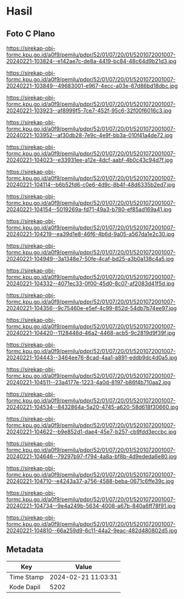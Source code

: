 # Hasil

## Foto C Plano

https://sirekap-obj-formc.kpu.go.id/a0f9/pemilu/pdpr/52/01/07/20/01/5201072001007-20240221-103824--e142ae7c-de8a-4419-bc84-48c64d9b21d3.jpg

https://sirekap-obj-formc.kpu.go.id/a0f9/pemilu/pdpr/52/01/07/20/01/5201072001007-20240221-103849--49683001-e967-4ecc-a03e-67d86bd18dbc.jpg

https://sirekap-obj-formc.kpu.go.id/a0f9/pemilu/pdpr/52/01/07/20/01/5201072001007-20240221-103923--af8999f5-7ce7-452f-95c6-32f00f6016c3.jpg

https://sirekap-obj-formc.kpu.go.id/a0f9/pemilu/pdpr/52/01/07/20/01/5201072001007-20240221-103952--af30db28-7e9c-4e9f-bb3a-010f41a4de72.jpg

https://sirekap-obj-formc.kpu.go.id/a0f9/pemilu/pdpr/52/01/07/20/01/5201072001007-20240221-104023--e33931ee-a12e-4dcf-aabf-4b0c43c94d7f.jpg

https://sirekap-obj-formc.kpu.go.id/a0f9/pemilu/pdpr/52/01/07/20/01/5201072001007-20240221-104114--b6b52fd6-c0e6-4d9c-8b4f-48d6335b2ed7.jpg

https://sirekap-obj-formc.kpu.go.id/a0f9/pemilu/pdpr/52/01/07/20/01/5201072001007-20240221-104154--5019269a-fd71-49a3-b780-ef85ad169a41.jpg

https://sirekap-obj-formc.kpu.go.id/a0f9/pemilu/pdpr/52/01/07/20/01/5201072001007-20240221-104219--ea39d1e8-46f6-4b6d-9a05-a567da1e2c30.jpg

https://sirekap-obj-formc.kpu.go.id/a0f9/pemilu/pdpr/52/01/07/20/01/5201072001007-20240221-104949--3a1348e7-50fe-4caf-bd25-a3b0a138c4a5.jpg

https://sirekap-obj-formc.kpu.go.id/a0f9/pemilu/pdpr/52/01/07/20/01/5201072001007-20240221-104332--4071ec33-0f00-45d0-8c07-af2083d41f5d.jpg

https://sirekap-obj-formc.kpu.go.id/a0f9/pemilu/pdpr/52/01/07/20/01/5201072001007-20240221-104356--9c75460e-e5ef-4c99-852d-54db7b74ee97.jpg

https://sirekap-obj-formc.kpu.go.id/a0f9/pemilu/pdpr/52/01/07/20/01/5201072001007-20240221-104420--1128446d-46a2-4468-acb5-9c2819d9f39f.jpg

https://sirekap-obj-formc.kpu.go.id/a0f9/pemilu/pdpr/52/01/07/20/01/5201072001007-20240221-104443--3464ee76-8cad-4aa1-a891-eddb9dc4d0a5.jpg

https://sirekap-obj-formc.kpu.go.id/a0f9/pemilu/pdpr/52/01/07/20/01/5201072001007-20240221-104511--23a4177e-1223-4a0d-8197-b86f4b710aa2.jpg

https://sirekap-obj-formc.kpu.go.id/a0f9/pemilu/pdpr/52/01/07/20/01/5201072001007-20240221-104534--8432864a-5a20-4745-a620-58d618f30660.jpg

https://sirekap-obj-formc.kpu.go.id/a0f9/pemilu/pdpr/52/01/07/20/01/5201072001007-20240221-104622--b9e852d1-dae4-45e7-b257-cb9fdd3eccbc.jpg

https://sirekap-obj-formc.kpu.go.id/a0f9/pemilu/pdpr/52/01/07/20/01/5201072001007-20240221-104646--79297b97-f794-4a8a-bf8b-4d9ededa6e80.jpg

https://sirekap-obj-formc.kpu.go.id/a0f9/pemilu/pdpr/52/01/07/20/01/5201072001007-20240221-104710--e4243a37-a756-4588-beba-0671c6ffe39c.jpg

https://sirekap-obj-formc.kpu.go.id/a0f9/pemilu/pdpr/52/01/07/20/01/5201072001007-20240221-104734--9e4a249b-5634-4008-a67b-840a6ff78f91.jpg

https://sirekap-obj-formc.kpu.go.id/a0f9/pemilu/pdpr/52/01/07/20/01/5201072001007-20240221-104810--66a259d9-6c11-44a2-9eac-482d480802d5.jpg


## Metadata

| Key        | Value               |
| ---------- | ------------------- |
| Time Stamp | 2024-02-21 11:03:31 |
| Kode Dapil | 5202                |



